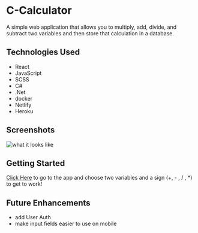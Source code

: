 # C-Calculator 

A simple web application that allows you to multiply, add, divide, and subtract two variables and then store that calculation in a database.

## Technologies Used 
- React 
- JavaScript
- SCSS
- C# 
- .Net 
- docker
- Netlify
- Heroku

## Screenshots

![what it looks like](https://imgur.com/TSP1zW7)

## Getting Started

[Click Here](https://ccalculator.netlify.app/) to go to the app and choose two variables and a sign (+, - , / , *) to get to work!

## Future Enhancements

- add User Auth
- make input fields easier to use on mobile
